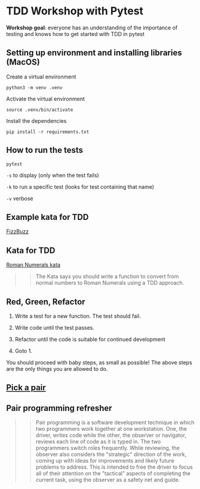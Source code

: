 # TDD Workshop with Pytest

**Workshop goal**: everyone has an understanding of the importance of testing and knows how to get started with TDD in pytest

## Setting up environment and installing libraries (MacOS)

Create a virtual environment
```
python3 -m venv .venv
```

Activate the virtual environment
```
source .venv/bin/activate
```

Install the dependencies
```
pip install -r requirements.txt
```

## How to run the tests

```
pytest
```

`-s` to display (only when the test fails)

`-k` to run a specific test (looks for test containing that name)

`-v` verbose

## Example kata for TDD

[FizzBuzz](https://codingdojo.org/kata/FizzBuzz/)

## Kata for TDD

[Roman Numerals kata](https://codingdojo.org/kata/RomanNumerals/)

>> The Kata says you should write a function to convert from normal numbers to Roman Numerals using a TDD approach.

## Red, Green, Refactor

1. Write a test for a new function. The test should fail.

2. Write code until the test passes.

3. Refactor until the code is suitable for continued development

4. Goto 1.

You should proceed with baby steps, as small as possible! The above steps are the only things you are allowed to do.


## [Pick a pair](https://pickerwheel.com/tools/random-team-generator/_)

## Pair programming refresher
>> Pair programming is a software development technique in which two programmers work together at one workstation. One, the driver, writes code while the other, the observer or navigator, reviews each line of code as it is typed in. The two programmers switch roles frequently. While reviewing, the observer also considers the "strategic" direction of the work, coming up with ideas for improvements and likely future problems to address. This is intended to free the driver to focus all of their attention on the "tactical" aspects of completing the current task, using the observer as a safety net and guide.
